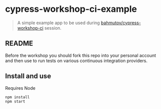 # cypress-workshop-ci-example
> A simple example app to be used during [bahmutov/cypress-workshop-ci](https://github.com/bahmutov/cypress-workshop-ci) session.

## README

Before the workshop you should fork this repo into your personal account and then use to run tests on various continuous integration providers.

## Install and use

Requires Node

```
npm install
npm start
```
